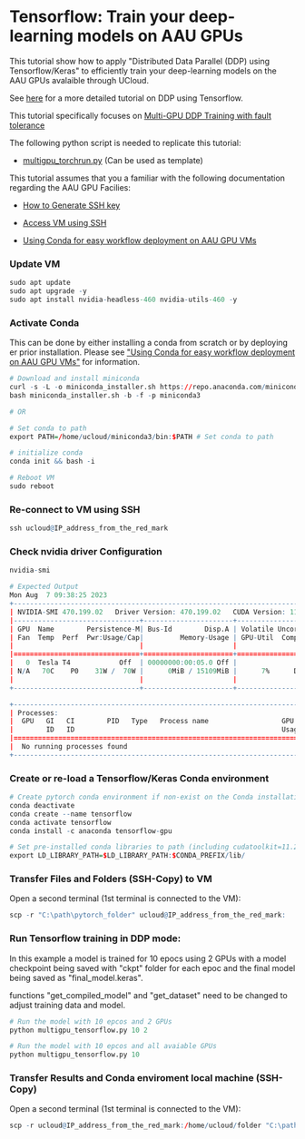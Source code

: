 # Tensorflow: Train your deep-learning models on AAU GPUs

This tutorial show how to apply "Distributed Data Parallel (DDP) using Tensorflow/Keras" to efficiently train your deep-learning models on the AAU GPUs avalaible through UCloud.

See [here](https://www.tensorflow.org/guide/keras/distributed_training) for a more detailed tutorial on DDP using Tensorflow.

This tutorial specifically focuses on [Multi-GPU DDP Training with fault tolerance](https://www.tensorflow.org/guide/keras/distributed_training#using_callbacks_to_ensure_fault_tolerance)

The following python script is needed to replicate this tutorial: 

- [multigpu_torchrun.py](https://github.com/CBS-HPC/Tutorials/tree/main/VMs/multigpu_tensorflow.py) (Can be used as template)


This tutorial assumes that you a familiar with the following documentation regarding the AAU GPU Facilies:

- [How to Generate SSH key](/Tutorials/VMs/shh/)

- [Access VM using SSH](/Tutorials/VMs/connectVM/)

- [Using Conda for easy workflow deployment on AAU GPU VMs](/Tutorials/VMs/condaVM/)


### Update VM


```R
sudo apt update
sudo apt upgrade -y 
sudo apt install nvidia-headless-460 nvidia-utils-460 -y
```

### Activate Conda

This can be done by either installing a conda from scratch or by deploying er prior installation. Please see  ["Using Conda for easy workflow deployment on AAU GPU VMs"](/Tutorials/VMs/condaVM/) for information.


```R
# Download and install miniconda 
curl -s -L -o miniconda_installer.sh https://repo.anaconda.com/miniconda/Miniconda3-latest-Linux-x86_64.sh 
bash miniconda_installer.sh -b -f -p miniconda3

# OR 

# Set conda to path
export PATH=/home/ucloud/miniconda3/bin:$PATH # Set conda to path

# initialize conda
conda init && bash -i

# Reboot VM
sudo reboot
```

### Re-connect to VM using SSH 


```R
ssh ucloud@IP_address_from_the_red_mark
```

### Check nvidia driver Configuration


```R
nvidia-smi

# Expected Output
Mon Aug  7 09:38:25 2023
+-----------------------------------------------------------------------------+
| NVIDIA-SMI 470.199.02   Driver Version: 470.199.02   CUDA Version: 11.4     |
|-------------------------------+----------------------+----------------------+
| GPU  Name        Persistence-M| Bus-Id        Disp.A | Volatile Uncorr. ECC |
| Fan  Temp  Perf  Pwr:Usage/Cap|         Memory-Usage | GPU-Util  Compute M. |
|                               |                      |               MIG M. |
|===============================+======================+======================|
|   0  Tesla T4            Off  | 00000000:00:05.0 Off |                    0 |
| N/A   70C    P0    31W /  70W |      0MiB / 15109MiB |      7%      Default |
|                               |                      |                  N/A |
+-------------------------------+----------------------+----------------------+

+-----------------------------------------------------------------------------+
| Processes:                                                                  |
|  GPU   GI   CI        PID   Type   Process name                  GPU Memory |
|        ID   ID                                                   Usage      |
|=============================================================================|
|  No running processes found                                                 |
+-----------------------------------------------------------------------------+
```

### Create or re-load a Tensorflow/Keras Conda environment


```R
# Create pytorch conda environment if non-exist on the Conda installation
conda deactivate
conda create --name tensorflow
conda activate tensorflow
conda install -c anaconda tensorflow-gpu

# Set pre-installed conda libraries to path (including cudatoolkit=11.2 cudnn=8.1.0 )
export LD_LIBRARY_PATH=$LD_LIBRARY_PATH:$CONDA_PREFIX/lib/
```


### Transfer Files and Folders (SSH-Copy) to VM
Open a second terminal (1st terminal is connected to the VM):


```R
scp -r "C:\path\pytorch_folder" ucloud@IP_address_from_the_red_mark:
```

### Run Tensorflow training in DDP mode: 

In this example a model is trained for 10 epocs using 2 GPUs with a model checkpoint being saved with "ckpt" folder for each epoc and the final model being saved as "final_model.keras". 

functions "get_compiled_model" and "get_dataset" need to be changed to adjust training data and model.


```R
# Run the model with 10 epcos and 2 GPUs
python multigpu_tensorflow.py 10 2

# Run the model with 10 epcos and all avaiable GPUs
python multigpu_tensorflow.py 10
```

### Transfer Results and Conda enviroment local machine (SSH-Copy)
Open a second terminal (1st terminal is connected to the VM):


```R
scp -r ucloud@IP_address_from_the_red_mark:/home/ucloud/folder "C:\path-to-folder"
```
